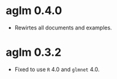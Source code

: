 # aglm 0.4.0
- Rewirtes all documents and examples.

# aglm 0.3.2
- Fixed to use `R` 4.0 and `glmnet` 4.0.
